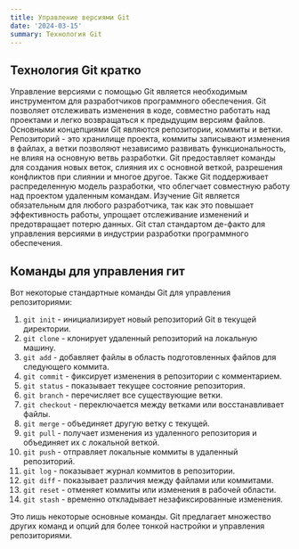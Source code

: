 ```yaml
---
title: Управление версиями Git
date: '2024-03-15'
summary: Технология Git
---
```


## Технология Git кратко

Управление версиями с помощью Git является необходимым инструментом для разработчиков программного обеспечения. Git позволяет отслеживать изменения в коде, совместно работать над проектами и легко возвращаться к предыдущим версиям файлов.
Основными концепциями Git являются репозитории, коммиты и ветки. Репозиторий - это хранилище проекта, коммиты записывают изменения в файлах, а ветки позволяют независимо развивать функциональность, не влияя на основную ветвь разработки.
Git предоставляет команды для создания новых веток, слияния их с основной веткой, разрешения конфликтов при слиянии и многое другое. Также Git поддерживает распределенную модель разработки, что облегчает совместную работу над проектом удаленным командам.
Изучение Git является обязательным для любого разработчика, так как это повышает эффективность работы, упрощает отслеживание изменений и предотвращает потерю данных. Git стал стандартом де-факто для управления версиями в индустрии разработки программного обеспечения.

## Команды для управления гит
Вот некоторые стандартные команды Git для управления репозиториями:

1. `git init` - инициализирует новый репозиторий Git в текущей директории.
2. `git clone` - клонирует удаленный репозиторий на локальную машину.
3. `git add` - добавляет файлы в область подготовленных файлов для следующего коммита.
4. `git commit` - фиксирует изменения в репозитории с комментарием.
5. `git status` - показывает текущее состояние репозитория.
6. `git branch` - перечисляет все существующие ветки.
7. `git checkout` - переключается между ветками или восстанавливает файлы.
8. `git merge` - объединяет другую ветку с текущей.
9. `git pull` - получает изменения из удаленного репозитория и объединяет их с локальной веткой.
10. `git push` - отправляет локальные коммиты в удаленный репозиторий.
11. `git log` - показывает журнал коммитов в репозитории.
12. `git diff` - показывает различия между файлами или коммитами.
13. `git reset` - отменяет коммиты или изменения в рабочей области.
14. `git stash` - временно откладывает незафиксированные изменения.

Это лишь некоторые основные команды. Git предлагает множество других команд и опций для более тонкой настройки и управления репозиториями.
